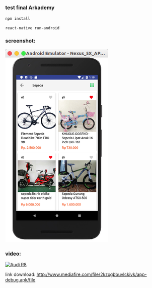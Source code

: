 ### test final Arkademy


```
npm install
```

```
react-native run-android
```


### screenshot:


![alt text](https://raw.githubusercontent.com/trinanda/test-final-arkademy/master/src/media/ss.png)


### video:
[![Audi R8](http://img.youtube.com/vi/KOxbO0EI4MA/0.jpg)](https://www.youtube.com/watch?v=KOxbO0EI4MA "Audi R8")


link download:
http://www.mediafire.com/file/2kzxgbbuvlckivk/app-debug.apk/file